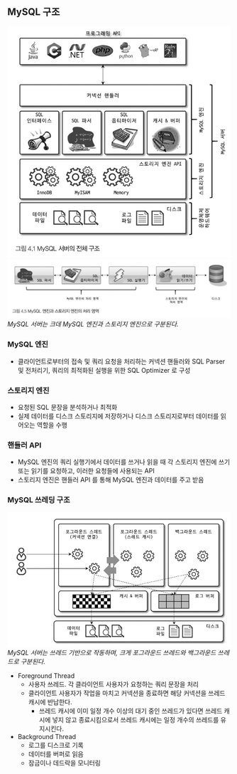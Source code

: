 ## MySQL 구조
![img.png](img/mysql-architecture1.png)  
![img.png](img/mysql-architecture2.png)  
*MySQL 서버는 크데 MySQL 엔진과 스토리지 엔진으로 구분된다.*

### MySQL 엔진
- 클라이언트로부터의 접속 및 쿼리 요청을 처리하는 커넥션 핸들러와 SQL Parser 및 전처리기,
쿼리의 최적화된 실행을 위한 SQL Optimizer 로 구성

### 스토리지 엔진
- 요청된 SQL 문장을 분석하거나 최적화
- 실제 데이터를 디스크 스토리지에 저장하거나 디스크 스토리지로부터 데이터를 읽어오는 역할을 수행

### 핸들러 API
- MySQL 엔진의 쿼리 실행기에서 데이터를 쓰거나 읽을 때 각 스토리지 엔진에 쓰기 또는 읽기를 요청하고,
이러한 요청들에 사용되는 API
- 스토리지 엔진은 핸들러 API 를 통해 MySQL 엔진과 데이터를 주고 받음

### MySQL 쓰레딩 구조
![img.png](img/threading-architecture.png)  
*MySQL 서버는 쓰레드 기반으로 작동하며, 크게 포그라운드 쓰레드와 백그라운드 쓰레드로 구분된다.*
- Foreground Thread
  - 사용자 쓰레드. 각 클라이언트 사용자가 요청하는 쿼리 문장을 처리
  - 클라이언트 사용자가 작업을 마치고 커넥션을 종료하면 해당 커넥션을 쓰레드 캐시에 반납한다.
    - 쓰레드 캐시에 이미 일정 개수 이상의 대기 중인 쓰레드가 있다면 쓰레드 캐시에 넣지 않고 종료시킴으로서
    쓰레드 캐시에는 일정 개수의 쓰레드를 유지시킨다.
- Background Thread
  - 로그를 디스크로 기록
  - 데이터를 버퍼로 읽음
  - 잠금이나 데드락을 모니터링